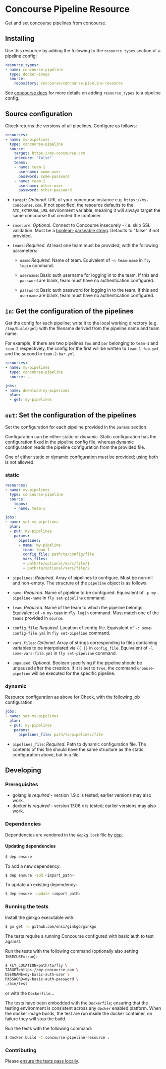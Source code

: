 # Concourse Pipeline Resource

Get and set concourse pipelines from concourse.

## Installing

Use this resource by adding the following to
the `resource_types` section of a pipeline config:

```yaml
resource_types:
- name: concourse-pipeline
  type: docker-image
  source:
    repository: concourse/concourse-pipeline-resource
```

See [concourse docs](https://concourse-ci.org/resource-types.html) for more details
on adding `resource_types` to a pipeline config.

## Source configuration

Check returns the versions of all pipelines. Configure as follows:

```yaml
resources:
- name: my-pipelines
  type: concourse-pipeline
  source:
    target: https://my-concourse.com
    insecure: "false"
    teams:
    - name: team-1
      username: some-user
      password: some-password
    - name: team-2
      username: other-user
      password: other-password
```

* `target`: *Optional.* URL of your concourse instance e.g. `https://my-concourse.com`.
  If not specified, the resource defaults to the `ATC_EXTERNAL_URL` environment variable,
  meaning it will always target the same concourse that created the container.

* `insecure`: *Optional.* Connect to Concourse insecurely - i.e. skip SSL validation.
  Must be a [boolean-parseable string](https://golang.org/pkg/strconv/#ParseBool).
  Defaults to "false" if not provided.

* `teams`: *Required.* At least one team must be provided, with the following parameters:

  * `name`: *Required.* Name of team.
    Equivalent of `-n team-name` in `fly login` command.

  * `username`: Basic auth username for logging in to the team.
    If this and `password` are blank, team must have no authentication configured.

  * `password`: Basic auth password for logging in to the team.
    If this and `username` are blank, team must have no authentication configured.

## `in`: Get the configuration of the pipelines

Get the config for each pipeline; write it to the local working directory (e.g.
`/tmp/build/get`) with the filename derived from the pipeline name and team name.

For example, if there are two pipelines `foo` and `bar` belonging to `team-1`
and `team-2` respectively, the config for the first will be written to
`team-1-foo.yml` and the second to `team-2-bar.yml`.

```yaml
resources:
- name: my-pipelines
  type: concourse-pipeline
  source: ...

jobs:
- name: download-my-pipelines
  plan:
  - get: my-pipelines
```

## `out`: Set the configuration of the pipelines

Set the configuration for each pipeline provided in the `params` section.

Configuration can be either static or dynamic.
Static configuration has the configuration fixed in the pipeline config file,
whereas dynamic configuration reads the pipeline configuration from the provided file.

One of either static or dynamic configuration must be provided; using both is not allowed.

### static

```yaml
resources:
- name: my-pipelines
  type: concourse-pipeline
  source:
    teams:
    - name: team-1

jobs:
- name: set-my-pipelines
  plan:
  - put: my-pipelines
    params:
      pipelines:
      - name: my-pipeline
        team: team-1
        config_file: path/to/config/file
        vars_files:
        - path/to/optional/vars/file/1
        - path/to/optional/vars/file/2
```

* `pipelines`: *Required.* Array of pipelines to configure.
Must be non-nil and non-empty. The structure of the `pipeline` object is as follows:

 - `name`: *Required.* Name of pipeline to be configured.
 Equivalent of `-p my-pipeline-name` in `fly set-pipeline` command.

 - `team`: *Required.* Name of the team to which the pipeline belongs.
 Equivalent of `-n my-team` in `fly login` command.
 Must match one of the `teams` provided in `source`.

 - `config_file`: *Required.* Location of config file.
 Equivalent of `-c some-config-file.yml` in `fly set-pipeline` command.

 - `vars_files`: *Optional.* Array of strings corresponding to files
 containing variables to be interpolated via `{{ }}` in `config_file`.
 Equivalent of `-l some-vars-file.yml` in `fly set-pipeline` command.

 - `unpaused`: *Optional.* Boolean specifying if the pipeline should
 be unpaused after the creation. If it is set to `true`, the command
 `unpause-pipeline` will be executed for the specific pipeline.

### dynamic

Resource configuration as above for Check, with the following job configuration:

```yaml
jobs:
- name: set-my-pipelines
  plan:
  - put: my-pipelines
    params:
      pipelines_file: path/to/pipelines/file
```

* `pipelines_file`: *Required.* Path to dynamic configuration file.
  The contents of this file should have the same structure as the
  static configuration above, but in a file.

## Developing

### Prerequisites

* golang is *required* - version 1.9.x is tested; earlier versions may also
  work.
* docker is *required* - version 17.06.x is tested; earlier versions may also
  work.

### Dependencies

Dependencies are vendored in the `Gopkg.lock` file by [dep](https://github.com/golang/dep).
#### Updating dependencies

```bash
$ dep ensure
```

To add a new dependency:
```bash
$ dep ensure -add <import_path>
```

To update an existing dependency:

```bash
$ dep ensure -update <import path>
```

### Running the tests

Install the ginkgo executable with:

```bash
$ go get -u github.com/onsi/ginkgo/ginkgo
```

The tests require a running Concourse configured with basic auth to test against.

Run the tests with the following command (optionally also setting `INSECURE=true`):

```bash
$ FLY_LOCATION=path/to/fly \
TARGET=https://my-concourse.com \
USERNAME=my-basic-auth-user \
PASSWORD=my-basic-auth-password \
./bin/test
```

or with the `Dockerfile`...

The tests have been embedded with the `Dockerfile`; ensuring that the testing
environment is consistent across any `docker` enabled platform. When the docker
image builds, the test are run inside the docker container, on failure they
will stop the build.

Run the tests with the following command:

```bash
$ docker build -t concourse-pipeline-resource .
```

### Contributing

Please [ensure the tests pass locally](https://github.com/concourse/concourse-pipeline-resource#running-the-tests).

